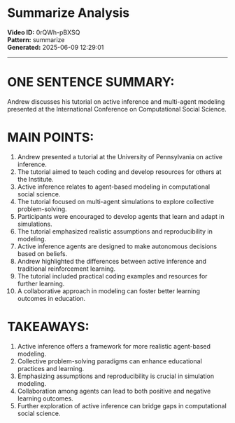 # Summarize Analysis

**Video ID:** 0rQWh-pBXSQ  
**Pattern:** summarize  
**Generated:** 2025-06-09 12:29:01  

---

# ONE SENTENCE SUMMARY:
Andrew discusses his tutorial on active inference and multi-agent modeling presented at the International Conference on Computational Social Science.

# MAIN POINTS:
1. Andrew presented a tutorial at the University of Pennsylvania on active inference.
2. The tutorial aimed to teach coding and develop resources for others at the Institute.
3. Active inference relates to agent-based modeling in computational social science.
4. The tutorial focused on multi-agent simulations to explore collective problem-solving.
5. Participants were encouraged to develop agents that learn and adapt in simulations.
6. The tutorial emphasized realistic assumptions and reproducibility in modeling.
7. Active inference agents are designed to make autonomous decisions based on beliefs.
8. Andrew highlighted the differences between active inference and traditional reinforcement learning.
9. The tutorial included practical coding examples and resources for further learning.
10. A collaborative approach in modeling can foster better learning outcomes in education.

# TAKEAWAYS:
1. Active inference offers a framework for more realistic agent-based modeling.
2. Collective problem-solving paradigms can enhance educational practices and learning.
3. Emphasizing assumptions and reproducibility is crucial in simulation modeling.
4. Collaboration among agents can lead to both positive and negative learning outcomes.
5. Further exploration of active inference can bridge gaps in computational social science.